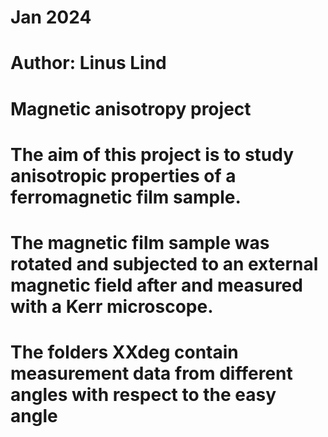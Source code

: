 # Jan 2024
# Author: Linus Lind
# Magnetic anisotropy project
# The aim of this project is to study anisotropic properties of a ferromagnetic film sample.
# The magnetic film sample was rotated and subjected to an external magnetic field after and measured with a Kerr microscope. 
# The folders XXdeg contain measurement data from different angles with respect to the easy angle 